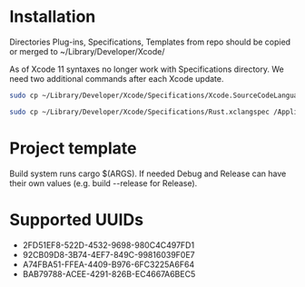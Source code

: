 # Installation
Directories Plug-ins, Specifications, Templates from repo should be copied or merged to ~/Library/Developer/Xcode/

As of Xcode 11 syntaxes no longer work with Specifications directory. We need two additional commands after each Xcode update.

```sh
sudo cp ~/Library/Developer/Xcode/Specifications/Xcode.SourceCodeLanguage.Rust.plist /Applications/Xcode.app/Contents/SharedFrameworks/SourceModel.framework/Versions/A/Resources/LanguageMetadata/

sudo cp ~/Library/Developer/Xcode/Specifications/Rust.xclangspec /Applications/Xcode.app/Contents/SharedFrameworks/SourceModel.framework/Versions/A/Resources/LanguageSpecifications/
```

# Project template
Build system runs cargo $(ARGS). If needed Debug and Release can have their own values (e.g. build --release for Release).

# Supported UUIDs
- 2FD51EF8-522D-4532-9698-980C4C497FD1
- 92CB09D8-3B74-4EF7-849C-99816039F0E7
- A74FBA51-FFEA-4409-B976-6FC3225A6F64
- BAB79788-ACEE-4291-826B-EC4667A6BEC5
